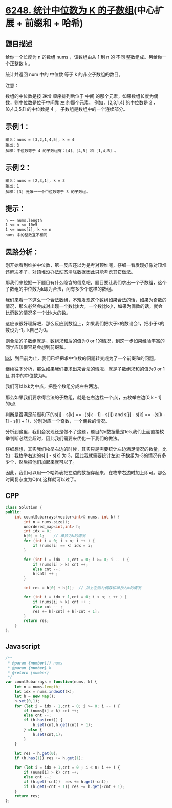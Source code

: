 # [6248. 统计中位数为 K 的子数组](https://leetcode.cn/problems/count-subarrays-with-median-k/)(中心扩展 + 前缀和 + 哈希)

## 题目描述
给你一个长度为 n 的数组 nums ，该数组由从 1 到 n 的 不同 整数组成。另给你一个正整数 k 。

统计并返回 num 中的 中位数 等于 k 的非空子数组的数目。

注意：

数组的中位数是按 递增 顺序排列后位于 中间 的那个元素，如果数组长度为偶数，则中位数是位于中间靠 左 的那个元素。
例如，[2,3,1,4] 的中位数是 2 ，[8,4,3,5,1] 的中位数是 4 。
子数组是数组中的一个连续部分。
 

## 示例 1：
```
输入：nums = [3,2,1,4,5], k = 4
输出：3
解释：中位数等于 4 的子数组有：[4]、[4,5] 和 [1,4,5] 。
```

## 示例 2：
```
输入：nums = [2,3,1], k = 3
输出：1
解释：[3] 是唯一一个中位数等于 3 的子数组。
```

## 提示：
```
n == nums.length
1 <= n <= 10e5
1 <= nums[i], k <= n
nums 中的整数互不相同
```

## 思路分析：
刚开始看到维护中位数，第一反应还以为是考对顶堆呢，仔细一看发现好像对顶堆还解决不了，对顶堆没办法动态清除数据因此只能考虑其它做法。

那我们来挖掘一下题目有什么隐含的信息吧，题目要让我们求出一个子数组，这个子数组的中位数为k即为合法，问有多少个这样的数组。

我们来看一下这么一个合法数组，不难发现这个数组如果合法的话，如果为奇数的情况，那么必然会成对出现一个数比k大，一个数比k小，如果为偶数的话，就会比奇数的情况多一个比k大的数。

这应该很好理解吧，那么反应到数组上，如果我们把大于k的数设会1，把小于k的数设为-1，k自己为0。

则合法的子数组就是，数组求和后的值为0 or 1的情况，到这一步如果经验丰富的同学应该很容易会想到前缀和。

🆗，到目前为止，我们已经把求中位数的问题转变成为了一个前缀和的问题。

继续往下分析，那么如果我们要求出来合法的情况，就是子数组求和的值为0 or 1 且 其中的中位数为k。

我们可以以k为中点，把整个数组分成左右两边。

那么如果我们要求得合法的子数组，就是在右边找一个点j，去枚举左边[0,k - 1] 的i点,

判断是否满足前缀和下的s[j] - s[k] == -(s[k - 1] - s[i]) and s[j] - s[k] ==  -(s[k - 1] - s[i] + 1)，分别对应一个奇数，一个偶数的情况。

分析到这里，我们会发现还是做不了这题，题目的n数据量是1e5,我们上面直接枚举判断必然会超时，因此我们需要来优化一下我们的做法。

仔细想想，其实我们枚举右边的时候，其实只是需要统计左边满足情况的数量，比如：我枚举右边的s[j] - s[k] 为 3，因此我就需要统计左边 子数组为-3的情况有多少个，然后把他们加起来就可以了。

因此，我们可以用一个哈希表把左边的数据存起来，在枚举右边时加上即可。那么时间复杂度为O(n),这样就可以过了。

## CPP
```cpp
class Solution {
public:
    int countSubarrays(vector<int>& nums, int k) {
        int n = nums.size();
        unordered_map<int,int> h;
        int idx = 0;
        h[0] = 1;    // 单独为k的情况
        for (int i = 0; i < n; i ++ ) {
            if (nums[i] == k) idx = i;
        }

        for (int i = idx - 1,cnt = 0; i >= 0; i -- ) {
            if (nums[i] > k) cnt ++;
            else cnt --;
            h[cnt] ++ ;
        }

        int res = h[0] + h[1];  // 加上左侧为偶数和单独为k的情况

        for (int i = idx + 1,cnt = 0; i < n; i ++ ) {
            if (nums[i] > k) cnt ++ ;
            else cnt -- ;
            res += h[-cnt] + h[-cnt + 1];
        }
        return res;
    }
};
```

## Javascript
```Javascript
/**
 * @param {number[]} nums
 * @param {number} k
 * @return {number}
 */
var countSubarrays = function(nums, k) {
    let n = nums.length;
    let idx = nums.indexOf(k);
    let h = new Map();
    h.set(0,1);
    for (let i = idx - 1,cnt = 0; i >= 0; i -- ) {
        if (nums[i] > k) cnt ++;
        else cnt --;
        if (h.has(cnt)) {
            h.set(cnt,h.get(cnt) + 1);
        } else {
            h.set(cnt,1);
        }
    }
    
    let res = h.get(0);
    if (h.has(1)) res += h.get(1);

    for (let i = idx + 1,cnt = 0 ; i < n; i ++ ) {
        if (nums[i] > k) cnt ++;
        else cnt --;
        if (h.get(-cnt))  res += h.get(-cnt);
        if (h.get(-cnt + 1)) res += h.get(-cnt + 1);
    }
    return res;
};
```
